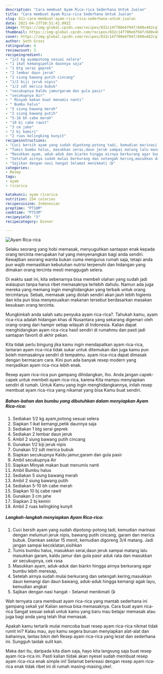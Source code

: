 ```yaml
---
description: "Cara membuat Ayam Rica-rica Sederhana Untuk Jualan"
title: "Cara membuat Ayam Rica-rica Sederhana Untuk Jualan"
slug: 611-cara-membuat-ayam-rica-rica-sederhana-untuk-jualan
date: 2021-04-27T10:51:42.092Z
image: https://img-global.cpcdn.com/recipes/032c14f700e6f94f/680x482cq70/ayam-rica-rica-foto-resep-utama.jpg
thumbnail: https://img-global.cpcdn.com/recipes/032c14f700e6f94f/680x482cq70/ayam-rica-rica-foto-resep-utama.jpg
cover: https://img-global.cpcdn.com/recipes/032c14f700e6f94f/680x482cq70/ayam-rica-rica-foto-resep-utama.jpg
author: Seth Gross
ratingvalue: 4
reviewcount: 3
recipeingredient:
- "1/2 kg ayampotong sesuai selera"
- "1 ikat kemangipetik daunnya saja"
- "1 btg serai geprek"
- "2 lembar daun jeruk"
- "2 siung bawang putih cincang"
- "1/2 biji jeruk nipis"
- "1/2 sdt merica bubuk"
- "secukupnya Kaldu jamurgaram dan gula pasir"
- "secukupnya Air"
- " Minyak makan buat menumis nanti"
- " Bumbu halus"
- "5 siung bawang merah"
- "2 siung bawang putih"
- "5-10 bh cabe merah"
- "10 bj cabe rawit"
- "3 cm jahe"
- "2 bj kemiri"
- "2 ruas kelingking kunyit"
recipeinstructions:
- "Cuci bersih ayam yang sudah dipotong-potong tadi, kemudian marinasi dengan melumuri jeruk nipis, bawang putih cincang, garam dan merica bubuk. Diamkan sekitar 15 menit, kemudian digoreng 3/4 matang. Jadi jangan sampai kecoklatan,sisihkan"
- "Tumis bumbu halus, masukkan serai,daun jeruk sampai matang lalu masukkan garam, kaldu jamur dan gula pasir aduk rata dan masukkan air secukupnya, cek rasa"
- "Masukkan ayam, aduk-aduk dan biarkn hingga airnya berkurang agar bumbu lebih meresap,"
- "Setelah airnya sudah mulai berkurang dan setengah kering,masukkan daun kemangi dan daun bawang, aduk-aduk hingga kemangi agak layu, kemudian angkat"
- "Sajikan dengan nasi hangat Selamat menikmati 😘"
categories:
- Resep
tags:
- ayam
- ricarica

katakunci: ayam ricarica 
nutrition: 254 calories
recipecuisine: Indonesian
preptime: "PT10M"
cooktime: "PT53M"
recipeyield: "3"
recipecategory: Dinner

---
```



![Ayam Rica-rica](https://img-global.cpcdn.com/recipes/032c14f700e6f94f/680x482cq70/ayam-rica-rica-foto-resep-utama.jpg)

Selaku seorang yang hobi memasak, menyuguhkan santapan enak kepada orang tercinta merupakan hal yang menyenangkan bagi anda sendiri. Kewajiban seorang  wanita bukan cuma mengurus rumah saja, tetapi anda pun wajib memastikan kebutuhan nutrisi terpenuhi dan hidangan yang dimakan orang tercinta mesti menggugah selera.

Di waktu  saat ini, kita sebenarnya bisa membeli olahan yang sudah jadi walaupun tanpa harus ribet memasaknya terlebih dahulu. Namun ada juga mereka yang memang ingin menghidangkan yang terbaik untuk orang tercintanya. Sebab, memasak yang diolah sendiri akan jauh lebih higienis dan kita pun bisa menyesuaikan makanan tersebut berdasarkan masakan kesukaan orang tercinta. 



Mungkinkah anda salah satu penyuka ayam rica-rica?. Tahukah kamu, ayam rica-rica adalah hidangan khas di Nusantara yang sekarang digemari oleh orang-orang dari hampir setiap wilayah di Indonesia. Kalian dapat menghidangkan ayam rica-rica hasil sendiri di rumahmu dan pasti jadi santapan favorit di akhir pekan.

Kita tidak perlu bingung jika kamu ingin mendapatkan ayam rica-rica, lantaran ayam rica-rica tidak sukar untuk ditemukan dan juga kamu pun boleh memasaknya sendiri di tempatmu. ayam rica-rica dapat dimasak dengan bermacam cara. Kini pun ada banyak resep modern yang menjadikan ayam rica-rica lebih enak.

Resep ayam rica-rica pun gampang dihidangkan, lho. Anda jangan capek-capek untuk membeli ayam rica-rica, karena Kita mampu menyiapkan sendiri di rumah. Untuk Kamu yang ingin menghidangkannya, inilah resep membuat ayam rica-rica yang nikamat yang bisa Kamu buat sendiri.

<!--inarticleads1-->

##### Bahan-bahan dan bumbu yang dibutuhkan dalam menyiapkan Ayam Rica-rica:

1. Sediakan 1/2 kg ayam,potong sesuai selera
1. Siapkan 1 ikat kemangi,petik daunnya saja
1. Sediakan 1 btg serai geprek
1. Sediakan 2 lembar daun jeruk
1. Ambil 2 siung bawang putih cincang
1. Gunakan 1/2 biji jeruk nipis
1. Gunakan 1/2 sdt merica bubuk
1. Siapkan secukupnya Kaldu jamur,garam dan gula pasir
1. Ambil secukupnya Air
1. Siapkan  Minyak makan buat menumis nanti
1. Ambil  Bumbu halus
1. Sediakan 5 siung bawang merah
1. Ambil 2 siung bawang putih
1. Sediakan 5-10 bh cabe merah
1. Siapkan 10 bj cabe rawit
1. Gunakan 3 cm jahe
1. Siapkan 2 bj kemiri
1. Ambil 2 ruas kelingking kunyit




<!--inarticleads2-->

##### Langkah-langkah menyiapkan Ayam Rica-rica:

1. Cuci bersih ayam yang sudah dipotong-potong tadi, kemudian marinasi dengan melumuri jeruk nipis, bawang putih cincang, garam dan merica bubuk. Diamkan sekitar 15 menit, kemudian digoreng 3/4 matang. Jadi jangan sampai kecoklatan,sisihkan
1. Tumis bumbu halus, masukkan serai,daun jeruk sampai matang lalu masukkan garam, kaldu jamur dan gula pasir aduk rata dan masukkan air secukupnya, cek rasa
1. Masukkan ayam, aduk-aduk dan biarkn hingga airnya berkurang agar bumbu lebih meresap,
1. Setelah airnya sudah mulai berkurang dan setengah kering,masukkan daun kemangi dan daun bawang, aduk-aduk hingga kemangi agak layu, kemudian angkat
1. Sajikan dengan nasi hangat - Selamat menikmati 😘




Wah ternyata cara membuat ayam rica-rica yang mantab sederhana ini gampang sekali ya! Kalian semua bisa memasaknya. Cara buat ayam rica-rica Sangat sesuai sekali untuk kamu yang baru mau belajar memasak atau juga bagi anda yang telah lihai memasak.

Apakah kamu tertarik mulai mencoba buat resep ayam rica-rica nikmat tidak rumit ini? Kalau mau, ayo kamu segera buruan menyiapkan alat-alat dan bahannya, lantas bikin deh Resep ayam rica-rica yang lezat dan sederhana ini. Sungguh taidak sulit kan. 

Maka dari itu, daripada kita diam saja, hayo kita langsung saja buat resep ayam rica-rica ini. Pasti kalian tiidak akan nyesel sudah membuat resep ayam rica-rica enak simple ini! Selamat berkreasi dengan resep ayam rica-rica enak tidak ribet ini di rumah masing-masing,oke!.

